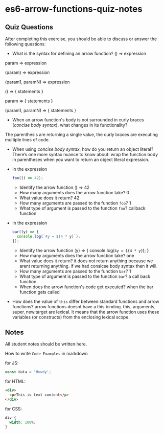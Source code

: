 # es6-arrow-functions-quiz-notes

## Quiz Questions

After completing this exercise, you should be able to discuss or answer the following questions:

- What is the syntax for defining an arrow function?
  () => expression

param => expression

(param) => expression

(param1, paramN) => expression

() => {
statements
}

param => {
statements
}

(param1, paramN) => {
statements
}

- When an arrow function's body is not surrounded in curly braces (_concise body syntax_), what changes in its functionality?

The parenthesis are returning a single value, the curly braces are executing multiple lines of code.

- When using _concise body syntax_, how do you return an object literal?
  There’s one more syntax nuance to know about: wrap the function body in parentheses when you want to return an object literal expression.

- In the expression

  ```js
  foo(() => 42);
  ```

  - Identify the arrow function
    () => 42
  - How many arguments does the arrow function take?
    0
  - What value does it return?
    42
  - How many arguments are passed to the function `foo`?
    1
  - What type of argument is passed to the function `foo`?
    callback function

- In the expression

  ```js
  bar((y) => {
    console.log(`4y = ${4 * y}`);
  });
  ```

  - Identify the arrow function
    (y) => {
    console.log(`4y = ${4 * y}`);
    }
  - How many arguments does the arrow function take?
    one
  - What value does it return?
    it does not return anything because we arent returning anything. if we had consicse body syntax then it will.
  - How many arguments are passed to the function `bar`?
    1
  - What type of argument is passed to the function `bar`?
    a call back function
  - When does the arrow function's code get executed?
    when the bar function gets called

- How does the value of `this` differ between standard functions and arrow functions?
  arrow functions doesnt have a this binding.
  this, arguments, super, new.target are lexical. It means that the arrow function uses these variables (or constructs) from the enclosing lexical scope.

## Notes

All student notes should be written here.

How to write `Code Examples` in markdown

for JS:

```javascript
const data = 'Howdy';
```

for HTML:

```html
<div>
  <p>This is text content</p>
</div>
```

for CSS:

```css
div {
  width: 100%;
}
```
